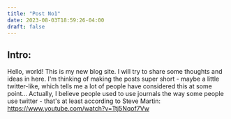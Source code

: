 ```yaml
---
title: "Post No1"
date: 2023-08-03T18:59:26-04:00
draft: false
---
```


## Intro:

Hello, world! This is my new blog site. I will try to share some thoughts and ideas in here. I'm thinking of making the posts super short - maybe a little twitter-like, which tells me a lot of people have considered this at some point... Actually, I believe people used to use journals the way some people use twitter - that's at least according to Steve Martin: https://www.youtube.com/watch?v=Ttj5Nqof7Vw

